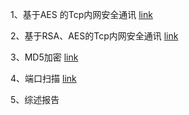1、基于AES 的Tcp内网安全通讯 [link](https://github.com/FondH/nku-network-security/tree/main/MD5)

2、基于RSA、AES的Tcp内网安全通讯 [link](https://github.com/FondH/nku-network-security/tree/main/MD5)

3、MD5加密 [link](https://github.com/FondH/nku-network-security/tree/main/chat)

4、端口扫描  [link](https://github.com/FondH/port-Scaner-demo)

5、综述报告 

